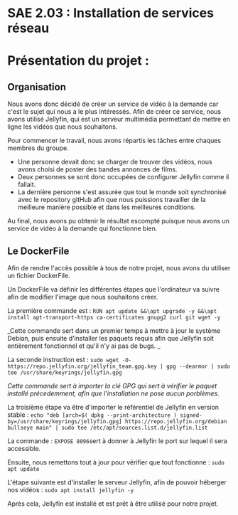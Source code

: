 # SAE 2.03 : Installation de services réseau

Présentation du projet : 
=
## Organisation 
Nous avons donc décidé de créer un service de vidéo à la demande car c'est le sujet qui nous a le plus intéressés. 
Afin de créer ce service, nous avons utilisé Jellyfin, qui est un serveur multimédia permettant de mettre en ligne les vidéos que nous souhaitons.

Pour commencer le travail, nous avons répartis les tâches entre chaques membres du groupe. 
  - Une personne devait donc se charger de trouver des vidéos, nous avons choisi de poster des bandes annonces de films.
  - Deux personnes se sont donc occupées de configurer Jellyfin comme il fallait.
  - La dernière personne s'est assurée que tout le monde soit synchronisé avec le repository gitHub afin que nous puissions travailler de la meilleure manière possible et dans les meilleures conditions.
  
Au final, nous avons pu obtenir le résultat escompté puisque nous avons un service de vidéo à la demande qui fonctionne bien.

## Le DockerFile
Afin de rendre l'accès possible à tous de notre projet, nous avons du utiliser un fichier DockerFile.

Un DockerFile va définir les différentes étapes que l'ordinateur va suivre afin de modifier l'image que nous souhaitons créer. 

La première commande est : 
```RUN apt update &&\apt upgrade -y &&\apt install apt-transport-https ca-certificates gnupg2 curl git wget -y``` 

_Cette commande sert dans un premier temps à mettre à jour le système Debian, puis ensuite d'installer les paquets requis afin que Jellyfin soit entièrement fonctionnel et qu'il n'y ai pas de bugs.  _

La seconde instruction est : 
```sudo wget -O- https://repo.jellyfin.org/jellyfin_team.gpg.key | gpg --dearmor | sudo tee /usr/share/keyrings/jellyfin.gpg``` 

_Cette commande sert à importer la clé GPG qui sert à vérifier le paquet installé précedemment, afin que l'installation ne pose aucun porblèmes._

La troisième étape va être d'importer le référentiel de Jellyfin en version stable :
```echo "deb [arch=$( dpkg --print-architecture ) signed-by=/usr/share/keyrings/jellyfin.gpg] https://repo.jellyfin.org/debian bullseye main" | sudo tee /etc/apt/sources.list.d/jellyfin.list```

La commande : ```EXPOSE 8096```sert à donner à Jellyfin le port sur lequel il sera accessible.

Ensuite, nous remettons tout à jour pour vérifier que tout fonctionne : 
```sudo apt update```

L'étape suivante est d'installer le serveur Jellyfin, afin de pouvoir héberger nos vidéos : 
```sudo apt install jellyfin -y```

Après cela, Jellyfin est installé et est prêt à être utilisé pour notre projet. 









  

